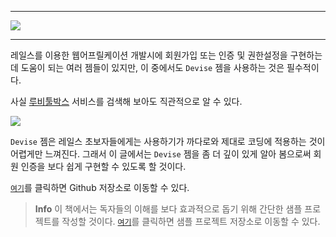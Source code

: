 

---

![](https://camo.githubusercontent.com/b1c21cc10f2f94857dea5135fe55f2e4d451e028/68747470733a2f2f7261772e6769746875622e636f6d2f706c617461666f726d617465632f6465766973652f6d61737465722f6465766973652e706e67)

---


레일스를 이용한 웹어프릴케이션 개발시에 회원가입 또는 인증 및 권한설정을 구현하는데 도움이 되는 여러 젬들이 있지만, 이 중에서도 `Devise` 젬을 사용하는 것은 필수적이다.

사실 [루비툴박스](https://www.ruby-toolbox.com/categories/rails_authentication) 서비스를 검색해 보아도 직관적으로 알 수 있다.

![](http://i1373.photobucket.com/albums/ag392/rorlab/Photobucket%20Desktop%20-%20RORLAB/exploring_devise/2014-05-25_21-49-56_zps4843eb84.png)

`Devise` 젬은 레일스 초보자들에게는 사용하기가 까다로와 제대로 코딩에 적용하는 것이 어렵게만 느껴진다. 그래서 이 글에서는 `Devise` 젬을 좀 더 깊이 있게 알아 봄으로써 회원 인증을 보다 쉽게 구현할 수 있도록 할 것이다.

[`여기`](https://github.com/plataformatec/devise)를 클릭하면 Github 저장소로 이동할 수 있다.

> **Info** 이 책에서는 독자들의 이해를 보다 효과적으로 돕기 위해  간단한 샘플 프로젝트를 작성할 것이다. [`여기`](https://github.com/luciuschoi/sample_project_for_devise)를   클릭하면 샘플 프로젝트 저장소로 이동할 수 있다.
